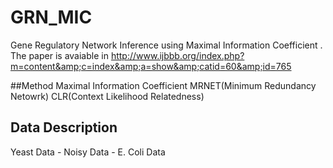 # GRN_MIC
Gene Regulatory Network Inference using Maximal Information Coefficient . The paper is avaiable in http://www.ijbbb.org/index.php?m=content&amp;c=index&amp;a=show&amp;catid=60&amp;id=765

##Method 
Maximal Information Coefficient 
MRNET(Minimum Redundancy Netowrk) 
CLR(Context Likelihood Relatedness)

## Data Description 
Yeast Data - 
Noisy Data -
E. Coli Data
